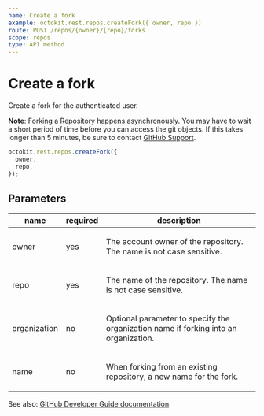 ```yaml
---
name: Create a fork
example: octokit.rest.repos.createFork({ owner, repo })
route: POST /repos/{owner}/{repo}/forks
scope: repos
type: API method
---
```


# Create a fork

Create a fork for the authenticated user.

**Note**: Forking a Repository happens asynchronously. You may have to wait a short period of time before you can access the git objects. If this takes longer than 5 minutes, be sure to contact [GitHub Support](https://support.github.com/contact?tags=dotcom-rest-api).

```js
octokit.rest.repos.createFork({
  owner,
  repo,
});
```

## Parameters

<table>
  <thead>
    <tr>
      <th>name</th>
      <th>required</th>
      <th>description</th>
    </tr>
  </thead>
  <tbody>
    <tr><td>owner</td><td>yes</td><td>

The account owner of the repository. The name is not case sensitive.

</td></tr>
<tr><td>repo</td><td>yes</td><td>

The name of the repository. The name is not case sensitive.

</td></tr>
<tr><td>organization</td><td>no</td><td>

Optional parameter to specify the organization name if forking into an organization.

</td></tr>
<tr><td>name</td><td>no</td><td>

When forking from an existing repository, a new name for the fork.

</td></tr>
  </tbody>
</table>

See also: [GitHub Developer Guide documentation](https://docs.github.com/rest/reference/repos#create-a-fork).
